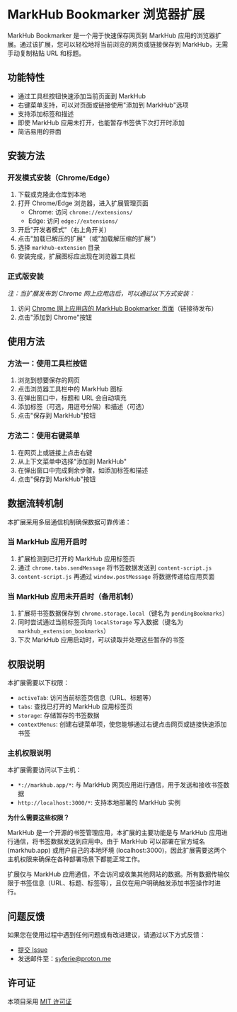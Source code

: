 # MarkHub Bookmarker 浏览器扩展

MarkHub Bookmarker 是一个用于快速保存网页到 MarkHub 应用的浏览器扩展。通过该扩展，您可以轻松地将当前浏览的网页或链接保存到 MarkHub，无需手动复制粘贴 URL 和标题。

## 功能特性

- 通过工具栏按钮快速添加当前页面到 MarkHub
- 右键菜单支持，可以对页面或链接使用"添加到 MarkHub"选项
- 支持添加标签和描述
- 即使 MarkHub 应用未打开，也能暂存书签供下次打开时添加
- 简洁易用的界面

## 安装方法

### 开发模式安装（Chrome/Edge）

1. 下载或克隆此仓库到本地
2. 打开 Chrome/Edge 浏览器，进入扩展管理页面
   - Chrome: 访问 `chrome://extensions/`
   - Edge: 访问 `edge://extensions/`
3. 开启"开发者模式"（右上角开关）
4. 点击"加载已解压的扩展"（或"加载解压缩的扩展"）
5. 选择 `markhub-extension` 目录
6. 安装完成，扩展图标应出现在浏览器工具栏

### 正式版安装

*注：当扩展发布到 Chrome 网上应用店后，可以通过以下方式安装：*

1. 访问 [Chrome 网上应用店的 MarkHub Bookmarker 页面](#)（链接待发布）
2. 点击"添加到 Chrome"按钮

## 使用方法

### 方法一：使用工具栏按钮

1. 浏览到想要保存的网页
2. 点击浏览器工具栏中的 MarkHub 图标
3. 在弹出窗口中，标题和 URL 会自动填充
4. 添加标签（可选，用逗号分隔）和描述（可选）
5. 点击"保存到 MarkHub"按钮

### 方法二：使用右键菜单

1. 在网页上或链接上点击右键
2. 从上下文菜单中选择"添加到 MarkHub"
3. 在弹出窗口中完成剩余步骤，如添加标签和描述
4. 点击"保存到 MarkHub"按钮

## 数据流转机制

本扩展采用多层通信机制确保数据可靠传递：

### 当 MarkHub 应用开启时

1. 扩展检测到已打开的 MarkHub 应用标签页
2. 通过 `chrome.tabs.sendMessage` 将书签数据发送到 `content-script.js`
3. `content-script.js` 再通过 `window.postMessage` 将数据传递给应用页面

### 当 MarkHub 应用未开启时（备用机制）

1. 扩展将书签数据保存到 `chrome.storage.local`（键名为 `pendingBookmarks`）
2. 同时尝试通过当前标签页向 `localStorage` 写入数据（键名为 `markhub_extension_bookmarks`）
3. 下次 MarkHub 应用启动时，可以读取并处理这些暂存的书签

## 权限说明

本扩展需要以下权限：

- `activeTab`: 访问当前标签页信息（URL、标题等）
- `tabs`: 查找已打开的 MarkHub 应用标签页
- `storage`: 存储暂存的书签数据
- `contextMenus`: 创建右键菜单项，使您能够通过右键点击网页或链接快速添加书签

### 主机权限说明

本扩展需要访问以下主机：

- `*://markhub.app/*`: 与 MarkHub 网页应用进行通信，用于发送和接收书签数据
- `http://localhost:3000/*`: 支持本地部署的 MarkHub 实例

**为什么需要这些权限？**

MarkHub 是一个开源的书签管理应用，本扩展的主要功能是与 MarkHub 应用进行通信，将书签数据发送到应用中。由于 MarkHub 可以部署在官方域名 (markhub.app) 或用户自己的本地环境 (localhost:3000)，因此扩展需要这两个主机权限来确保在各种部署场景下都能正常工作。

扩展仅与 MarkHub 应用通信，不会访问或收集其他网站的数据。所有数据传输仅限于书签信息（URL、标题、标签等），且仅在用户明确触发添加书签操作时进行。

## 问题反馈

如果您在使用过程中遇到任何问题或有改进建议，请通过以下方式反馈：

- [提交 Issue](https://github.com/Syferie/MarkHub/issues)
- 发送邮件至：[syferie@proton.me](mailto:syferie@proton.me)

## 许可证

本项目采用 [MIT 许可证](LICENSE)